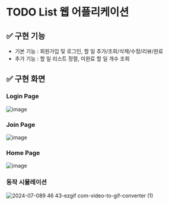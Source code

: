 # TODO List 웹 어플리케이션

## ✅ 구현 기능
- 기본 기능 : 회원가입 및 로그인, 할 일 추가/조회/삭제/수정/리뷰/완료
- 추가 기능 : 할 일 리스트 정렬, 미완료 할 일 개수 조회
 
## ✅ 구현 화면
### Login Page
![image](https://github.com/yminjuu/TodoList-Web/assets/124325672/6f5141a0-d918-4e9e-b224-a7a514cf23b9)

### Join Page
![image](https://github.com/yminjuu/TodoList-Web/assets/124325672/33ca6b61-8f2a-474d-b1d6-5bf6b67eabd4)

### Home Page
![image](https://github.com/yminjuu/TodoList-Web/assets/124325672/3d66085d-47cf-48c4-91d7-978f4850fe87)

### 동작 시뮬레이션
![2024-07-089 46 43-ezgif com-video-to-gif-converter (1)](https://github.com/yminjuu/TodoList-Web/assets/124325672/4664e929-0639-4e0d-8819-4414201edaed)

